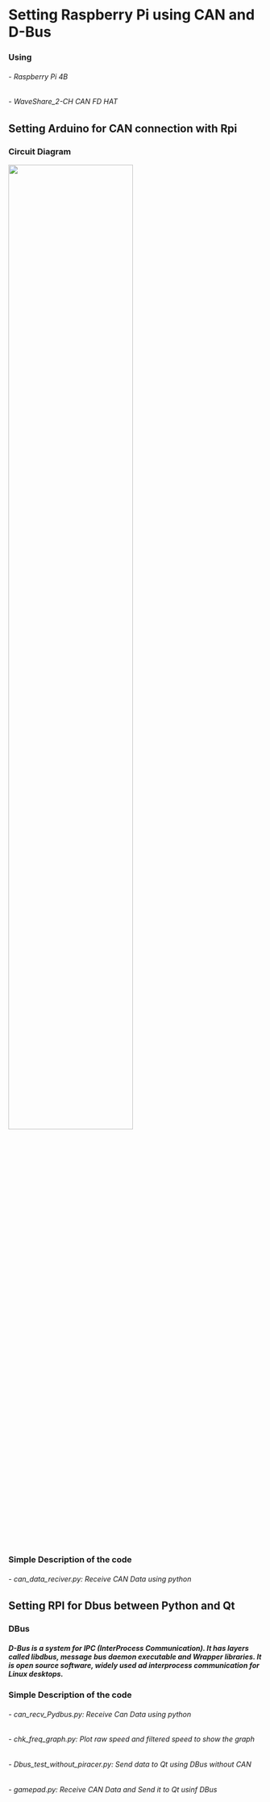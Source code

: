 # Setting Raspberry Pi using CAN and D-Bus

### Using
###### - Raspberry Pi 4B
###### - WaveShare_2-CH CAN FD HAT

## Setting Arduino for CAN connection with Rpi

### Circuit Diagram

<img src = "https://github.com/Ho-mmd/DES_Project2/assets/55338823/2ebd3967-d65f-4534-bec2-42016171c267" width = 70% height = 70%>

### Simple Description of the code
###### - can_data_reciver.py: Receive CAN Data using python

## Setting RPI for Dbus between Python and Qt

### DBus
##### D-Bus is a system for IPC (InterProcess Communication). It has layers called libdbus, message bus daemon executable and Wrapper libraries. It is open source software, widely used ad interprocess communication for Linux desktops.

### Simple Description of the code
###### - can_recv_Pydbus.py: Receive Can Data using python
###### - chk_freq_graph.py: Plot raw speed and filtered speed to show the graph
###### - Dbus_test_without_piracer.py: Send data to Qt using DBus without CAN
###### - gamepad.py: Receive CAN Data and Send it to Qt usinf DBus
